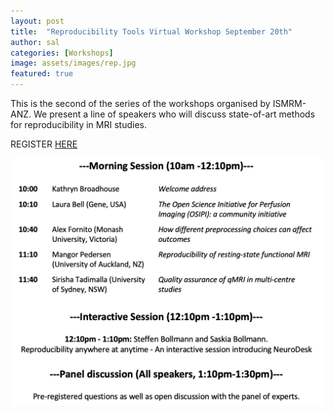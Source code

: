 ```yaml
---
layout: post
title:  "Reproducibility Tools Virtual Workshop September 20th"
author: sal
categories: [Workshops]
image: assets/images/rep.jpg
featured: true
---
```


This is the second of the series of the workshops organised by ISMRM-ANZ.
We present a line of speakers who will discuss state-of-art methods for reproducibility in MRI studies.

REGISTER <a href="https://acu.zoom.us/meeting/register/tZcqdOCrqTwjGdHToeSEKSExBmYasCICvylf"> HERE </a>

<img src="assets/images/prog.jpg" alt="Workshop Details">



